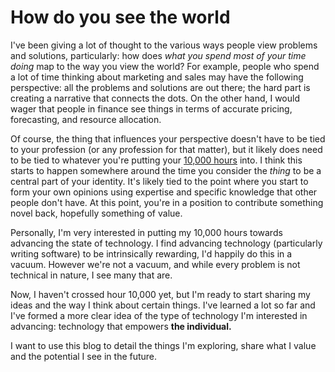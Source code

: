 # How do you see the world

I've been giving a lot of thought to the various ways people view problems and solutions, particularly: how does _what you spend most of your time doing_ map to the way you view the world? For example, people who spend a lot of time thinking about marketing and sales may have the following perspective: all the problems and solutions are out there; the hard part is creating a narrative that connects the dots. On the other hand, I would wager that people in finance see things in terms of accurate pricing, forecasting, and resource allocation.

Of course, the thing that influences your perspective doesn't have to be tied to your profession (or any profession for that matter), but it likely does need to be tied to whatever you're putting your [10,000 hours](https://en.wikipedia.org/wiki/Outliers_(book)) into. I think this starts to happen somewhere around the time you consider the _thing_ to be a central part of your identity. It's likely tied to the point where you start to form your own opinions using expertise and specific knowledge that other people don't have. At this point, you're in a position to contribute something novel back, hopefully something of value.

Personally, I'm very interested in putting my 10,000 hours towards advancing the state of technology. I find advancing technology (particularly writing software) to be intrinsically rewarding, I'd happily do this in a vacuum. However we're not a vacuum, and while every problem is not technical in nature, I see many that are.

Now, I haven't crossed hour 10,000 yet, but I'm ready to start sharing my ideas and the way I think about certain things. I've learned a lot so far and I've formed a more clear idea of the type of technology I'm interested in advancing: technology that empowers **the individual.**

I want to use this blog to detail the things I'm exploring, share what I value and the potential I see in the future.

